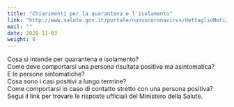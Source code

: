 ```yaml
---
title: "Chiarimenti per la quarantena e l'isolamento"
link: "http://www.salute.gov.it/portale/nuovocoronavirus/dettaglioNotizieNuovoCoronavirus.jsp?lingua=italiano&menu=notizie&p=dalministero&id=5117"
mail: ""
date: 2020-11-03
weight: 8
---
```


Cosa si intende per quarantena e isolamento?  
Come deve comportarsi una persona risultata positiva ma asintomatica?  
E le persone sintomatiche?  
Cosa sono i casi positivi a lungo termine?  
Come comportarsi in caso di contatto stretto con una persona positiva?   
Segui il link per trovare le risposte ufficiali del Ministero della Salute.
